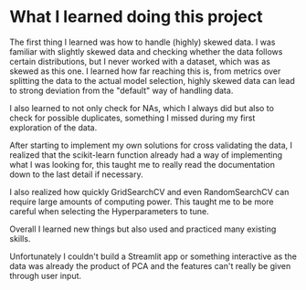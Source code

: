 # What I learned doing this project

The first thing I learned was how to handle (highly) skewed data. I was familiar with slightly skewed data and checking whether the data follows certain distributions, but I never worked with a dataset, which was as skewed as this one.
I learned how far reaching this is, from metrics over splitting the data to the actual model selection, highly skewed data can lead to strong deviation from the "default" way of handling data.

I also learned to not only check for NAs, which I always did but also to check for possible duplicates, something I missed during my first exploration of the data.

After starting to implement my own solutions for cross validating the data, I realized that the scikit-learn function already had a way of implementing what I was looking for, this taught me to really read the documentation down to the last detail if necessary.

I also realized how quickly GridSearchCV and even RandomSearchCV can require large amounts of computing power. This taught me to be more careful when selecting the Hyperparameters to tune.

Overall I learned new things but also used and practiced many existing skills.

Unfortunately I couldn't build a Streamlit app or something interactive as the data was already the product of PCA and the features can't really be given through user input.